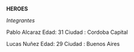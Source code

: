**HEROES**

*Integrantes*

Pablo Alcaraz    Edad: 31    Ciudad : Cordoba Capital

Lucas Nuñez    Edad: 29    Ciudad : Buenos Aires